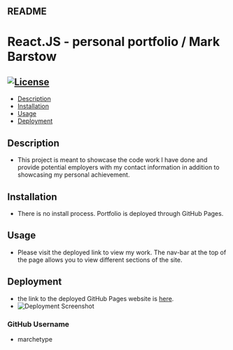 ## README
  # React.JS - personal portfolio / Mark Barstow
  ## [![License](https://img.shields.io/badge/License-MIT-blue.svg)](https://opensource.org/licenses/MIT)
  - [Description](#description)
  - [Installation](#installation)
  - [Usage](#usage)
  - [Deployment](#deployment)
  
  ## Description
  - This project is meant to showcase the code work I have done and provide potential employers with my contact information in addition to showcasing my personal achievement.
  ## Installation
  - There is no install process. Portfolio is deployed through GitHub Pages.
  ## Usage
  - Please visit the deployed link to view my work. The nav-bar at the top of the page allows you to view different sections of the site.
  ## Deployment
  - the link to the deployed GitHub Pages website is [here](https://marchetype.github.io/barstow-react-portfolio/).
  - ![Deployment Screenshot](./src/assets/images/deployed-react-portfolio.png)
  ### GitHub Username
  - marchetype
